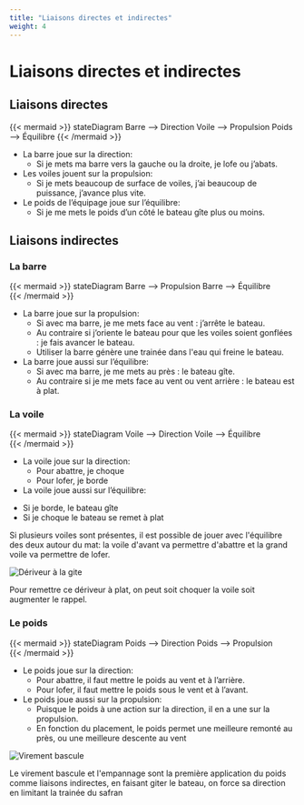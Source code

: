 ```yaml
---
title: "Liaisons directes et indirectes"
weight: 4
---
```

# Liaisons directes et indirectes

## Liaisons directes
{{< mermaid >}}
stateDiagram
    Barre --> Direction
    Voile --> Propulsion
    Poids --> Équilibre
{{< /mermaid >}}
* La barre joue sur la direction:
    - Si je mets ma barre vers la gauche ou la droite, je lofe ou j’abats.
* Les voiles jouent sur la propulsion:
    - Si je mets beaucoup de surface de voiles, j’ai beaucoup de puissance, j’avance plus vite.
* Le poids de l’équipage joue sur l’équilibre:
    - Si je me mets le poids d’un côté le bateau gîte plus ou moins.

## Liaisons indirectes

### La barre
{{< mermaid >}}
stateDiagram
    Barre --> Propulsion
    Barre --> Équilibre    
{{< /mermaid >}}

* La barre joue sur la propulsion:
    - Si avec ma barre, je me mets face au vent : j’arrête le bateau.
    - Au contraire si j’oriente le bateau pour que les voiles soient gonflées : je fais avancer le bateau.
    - Utiliser la barre génère une trainée dans l'eau qui freine le bateau.
* La barre joue aussi sur l’équilibre:
    - Si avec ma barre, je me mets au près : le bateau gîte.
    - Au contraire si je me mets face au vent ou vent arrière : le bateau est à plat.

### La voile
{{< mermaid >}}
stateDiagram
    Voile --> Direction
    Voile --> Équilibre    
{{< /mermaid >}}

* La voile joue sur la direction:
    - Pour abattre, je choque
    - Pour lofer, je borde
* La voile joue aussi sur l’équilibre:
 - Si je borde, le bateau gîte
 - Si je choque le bateau se remet à plat

Si plusieurs voiles sont présentes, il est possible de jouer avec l'équilibre des deux autour du mat:
la voile d'avant va permettre d'abattre et la grand voile va permettre de lofer.

![Dériveur à la gite](../images/gite.jpg)

Pour remettre ce dériveur à plat, on peut soit choquer la voile soit augmenter le rappel.

### Le poids
{{< mermaid >}}
stateDiagram
    Poids --> Direction
    Poids --> Propulsion    
{{< /mermaid >}}

* Le poids joue sur la direction:
    - Pour abattre, il faut mettre le poids au vent et à l’arrière.
    - Pour lofer, il faut mettre le poids sous le vent et à l’avant.
* Le poids joue aussi sur la propulsion:
    - Puisque le poids à une action sur la direction, il en a une sur la propulsion.
    - En fonction du placement, le poids permet une meilleure remonté au près, ou une meilleure descente au vent  

![Virement bascule](../images/virement-bascule.jpeg)

Le virement bascule et l'empannage sont la première application du poids comme liaisons indirectes, en faisant giter le bateau, on force sa direction en limitant la trainée du safran
